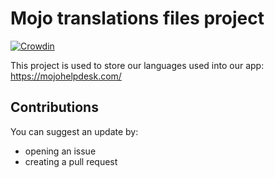 # Mojo translations files project

[![Crowdin](https://badges.crowdin.net/mojohelpdesk/localized.svg)](https://crowdin.com/project/mojohelpdesk)

This project is used to store our languages used into our app: https://mojohelpdesk.com/

## Contributions

You can suggest an update by:
- opening an issue
- creating a pull request
